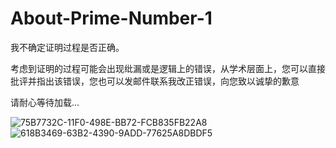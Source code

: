 # About-Prime-Number-1

我不确定证明过程是否正确。

考虑到证明的过程可能会出现纰漏或是逻辑上的错误，从学术层面上，您可以直接批评并指出该错误，您也可以发邮件联系我改正错误，向您致以诚挚的歉意

请耐心等待加载...

![75B7732C-11F0-498E-BB72-FCB835FB22A8](https://user-images.githubusercontent.com/121736407/222903484-e955e1d5-9cc0-4475-84a2-3ccb37ddc730.jpeg)
![618B3469-63B2-4390-9ADD-77625A8DBDF5](https://user-images.githubusercontent.com/121736407/222903520-dc651bfb-815d-4bb0-928c-cfa889e70c91.jpeg)
